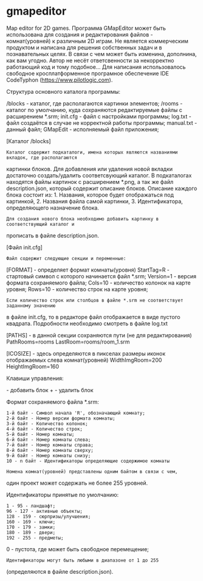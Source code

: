 # gmapeditor
Map editor for 2D games.
	Программа GMapEditor может быть использована для создания и редактирования 
файлов - комнат(уровней) к различным 2D играм.
	Не является коммерческим продуктом и написана для решения собственных задач и
в познавательных целях. В связи с чем может быть изменина, дополнина, как вам угодно. 
	Автор не несёт ответсвенности за некорректно работающий код и тому подобное...
	Для написания использовалось свободное кросплатформенное програмное обеспечение 
IDE CodeTyphon (https://www.pilotlogic.com).

Структура основного каталога программы:

/blocks - каталог, где располагаются картинки элементов;
/rooms - каталог по умолчанию, куда сохраняются редактируемые файлы с расширением *.srm;
 init.cfg - файл с настройками программы;
 log.txt - файл создаётся в случае не корректной работы программы;
 manual.txt - данный файл;
 GMapEdit - исполняемый файл приложения;

[Каталог /blocks] 

	Каталог содержит подкаталоги, имена которых являются названиями вкладок, где располагаются 
картинки блоков. 
	Для добавления или удаления новой вкладки достаточно создать/удалить соответсвующий каталог.
	В подкаталогах находятся файлы картинок с расширением *.png, а так же файл description.json, 
который содержит описание блоков.
	Описание каждого блока состоит из:
	1. Названия, которое будет отображаться под картинкой, 
	2. Названия файла самой картинки,
	3. Идентификатора, определяющего назначение блока. 

	Для создания нового блока необходимо добавить картинку в соответствующий каталог и 
прописать в файле description.json. 

[Файл init.cfg]

	Файл содержит следующие секции и переменные:

[FORMAT]   - определяет формат комнаты(уровня)
StartTag=R - стартовый символ с которого начинается файл *.srm;
Version=1  - версия формата сохраняемого файла;
Cols=10	   - количество колонок на карте уровня;
Rows=10    - количество строк на карте уровня;

	Если количество строк или столбцов в файле *.srm не соответствует заданному значению 
в файле init.cfg, то в редакторе файл отображается в виде пустого квадрата. Подробности
необходимо смотреть в файле log.txt

[PATHS]    - в данной секции сохраняются пути (не для редактирования)
PathRooms=rooms
LastRoom=rooms/room_1.srm

[ICOSIZE]  - здесь определяются в пикселах размеры иконок отображаемых слева комнат(уровней)
WidthImgRoom=200
HeightImgRoom=160

Клавиши управления:

<Space> - добавить блок
<Shift> + <Space> - удалить блок

Формат сохраняемого файла *.srm:

	1-й байт - Символ начала 'R', обозначающий комнату;
	2-й байт - Номер версии формата комнаты;
	3-й байт - Количество колонок;
	4-й байт - Количество строк;
	5-й байт - Номер комнаты;
	6-й байт - Номер комнаты слева;
	7-й байт - Номер комнаты справа;
	8-й байт - Номер комнаты сверху;
	9-й байт - Номер комнаты снизу;
	10 - n байт - Идентификаторы определяющие содержимое комнаты

	Номена комнат(уровней) представлены одним байтом в связи с чем, 
один проект может содержать не более 255 уровней. 

Идентификаторы принятые по умолчанию:

	1 - 95 - ландшафт;
	96 - 127 - активные объекты;
	128 - 159 - сюрпризы/улучшения;
	160 - 169 - ключи;
	170 - 179 - замки;
	180 - 189 - двери;
	192 - 255 - предметы;

0 - пустота, где может быть свободное перемещение;

	Идентификаторы могут быть любыми в диапазоне от 1 до 255
(определяются в файле description.json).

